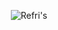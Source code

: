 <p align="center">
  <img src="https://readme-typing-svg.demolab.com/?lines=R+e+f+r+i+'+s+!&font=Fira%20Code&center=true&width=380&height=50&duration=4000&pause=1000&color=FF0000" alt="Refri's">
</p>


